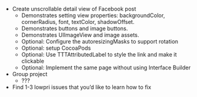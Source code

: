 - Create unscrollable detail view of Facebook post
  - Demonstrates setting view properties: backgroundColor, cornerRadius, font, textColor, shadowOffset.
  - Demonstrates buttons and image buttons.
  - Demonstrates UIImageView and image assets.
  - Optional: Configure the autoresizingMasks to support rotation
  - Optional: setup CocoaPods
  - Optional: Use TTTAttributedLabel to style the link and make it clickable
  - Optional: Implement the same page without using Interface Builder
- Group project
  - ???
- Find 1-3 lowpri issues that you’d like to learn how to fix
